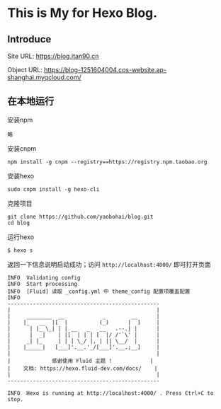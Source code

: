 # This is My for Hexo Blog.

## Introduce

Site URL: https://blog.itan90.cn

Object URL: https://blog-1251604004.cos-website.ap-shanghai.myqcloud.com/


## 在本地运行

安装npm

```shell
略
```
安装cnpm

```shell
npm install -g cnpm --registry==https://registry.npm.taobao.org
```

安装hexo

```shell
sudo cnpm install -g hexo-cli
```

克隆项目

```shell
git clone https://github.com/yaobohai/blog.git
cd blog
```


运行hexo

```shell
$ hexo s
```

返回一下信息说明启动成功；访问 `http://localhost:4000/` 即可打开页面

```
INFO  Validating config
INFO  Start processing
INFO  [Fluid] 读取 _config.yml 中 theme_config 配置项覆盖配置
INFO
------------------------------------------------
|                                              |
|     ________  __            _        __      |
|    |_   __  |[  |          (_)      |  ]     |
|      | |_ \_| | | __   _   __   .--.| |      |
|      |  _|    | |[  | | | [  |/ /'`\' |      |
|     _| |_     | | | \_/ |, | || \__/  |      |
|    |_____|   [___]'.__.'_/[___]'.__.;__]     |
|                                              |
|             感谢使用 Fluid 主题 !            |
|    文档: https://hexo.fluid-dev.com/docs/    |
|                                              |
------------------------------------------------

INFO  Hexo is running at http://localhost:4000/ . Press Ctrl+C to stop.
```
